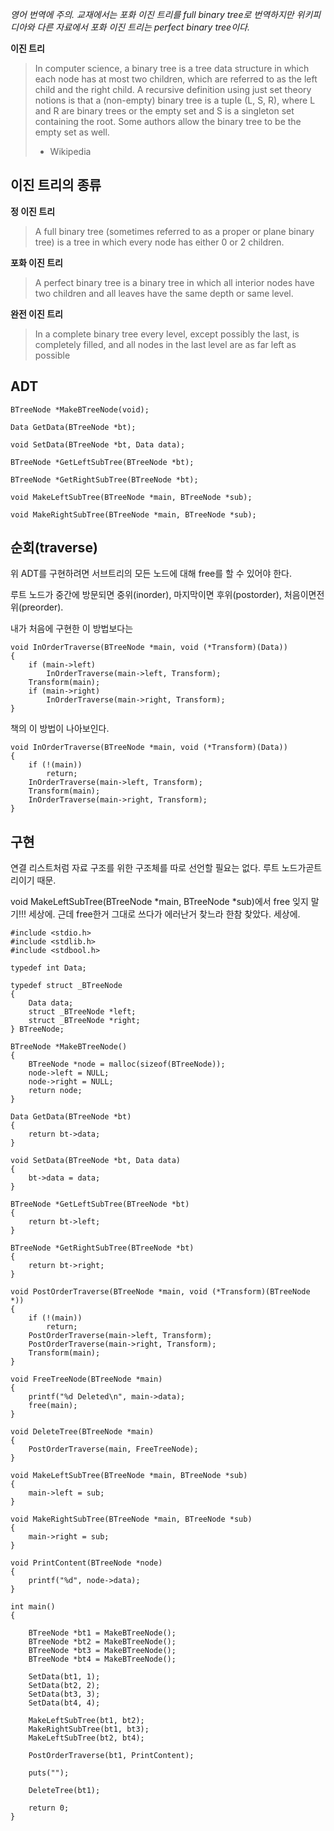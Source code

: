 
_영어 번역에 주의. 교재에서는 포화 이진 트리를 full binary tree로 번역하지만 위키피디아와 다른 자료에서 포화 이진 트리는 perfect binary tree이다._

**이진 트리**

> In computer science, a binary tree is a tree data structure in which each node has at most two children, which are referred to as the left child and the right child. A recursive definition using just set theory notions is that a (non-empty) binary tree is a tuple (L, S, R), where L and R are binary trees or the empty set and S is a singleton set containing the root. Some authors allow the binary tree to be the empty set as well.
>
> - Wikipedia

## 이진 트리의 종류

**정 이진 트리**

> A full binary tree (sometimes referred to as a proper or plane binary tree) is a tree in which every node has either 0 or 2 children.

**포화 이진 트리**

> A perfect binary tree is a binary tree in which all interior nodes have two children and all leaves have the same depth or same level.

**완전 이진 트리**

> In a complete binary tree every level, except possibly the last, is completely filled, and all nodes in the last level are as far left as possible

## ADT

```{class="language-c}
BTreeNode *MakeBTreeNode(void);

Data GetData(BTreeNode *bt);

void SetData(BTreeNode *bt, Data data);

BTreeNode *GetLeftSubTree(BTreeNode *bt);

BTreeNode *GetRightSubTree(BTreeNode *bt);

void MakeLeftSubTree(BTreeNode *main, BTreeNode *sub);

void MakeRightSubTree(BTreeNode *main, BTreeNode *sub);
```

## 순회(traverse)

위 ADT를 구현하려면 서브트리의 모든 노드에 대해 free를 할 수 있어야 한다.

루트 노드가 중간에 방문되면 중위(inorder), 마지막이면 후위(postorder), 처음이면전위(preorder).

내가 처음에 구현한 이 방법보다는

```{class="language-c"}
void InOrderTraverse(BTreeNode *main, void (*Transform)(Data))
{
    if (main->left)
        InOrderTraverse(main->left, Transform);
    Transform(main);
    if (main->right)
        InOrderTraverse(main->right, Transform);
}
```

책의 이 방법이 나아보인다.

```{class="language-c"}
void InOrderTraverse(BTreeNode *main, void (*Transform)(Data))
{
    if (!(main))
        return;
    InOrderTraverse(main->left, Transform);
    Transform(main);
    InOrderTraverse(main->right, Transform);
}
```

## 구현

연결 리스트처럼 자료 구조를 위한 구조체를 따로 선언할 필요는 없다. 루트 노드가곧트리이기 때문.

void MakeLeftSubTree(BTreeNode *main, BTreeNode *sub)에서 free 잊지 말기!!! 세상에. 근데 free한거 그대로 쓰다가 에러난거 찾느라 한참 찾았다. 세상에.

```{class="language-c"}
#include <stdio.h>
#include <stdlib.h>
#include <stdbool.h>

typedef int Data;

typedef struct _BTreeNode
{
    Data data;
    struct _BTreeNode *left;
    struct _BTreeNode *right;
} BTreeNode;

BTreeNode *MakeBTreeNode()
{
    BTreeNode *node = malloc(sizeof(BTreeNode));
    node->left = NULL;
    node->right = NULL;
    return node;
}

Data GetData(BTreeNode *bt)
{
    return bt->data;
}

void SetData(BTreeNode *bt, Data data)
{
    bt->data = data;
}

BTreeNode *GetLeftSubTree(BTreeNode *bt)
{
    return bt->left;
}

BTreeNode *GetRightSubTree(BTreeNode *bt)
{
    return bt->right;
}

void PostOrderTraverse(BTreeNode *main, void (*Transform)(BTreeNode *))
{
    if (!(main))
        return;
    PostOrderTraverse(main->left, Transform);
    PostOrderTraverse(main->right, Transform);
    Transform(main);
}

void FreeTreeNode(BTreeNode *main)
{
    printf("%d Deleted\n", main->data);
    free(main);
}

void DeleteTree(BTreeNode *main)
{
    PostOrderTraverse(main, FreeTreeNode);
}

void MakeLeftSubTree(BTreeNode *main, BTreeNode *sub)
{
    main->left = sub;
}

void MakeRightSubTree(BTreeNode *main, BTreeNode *sub)
{
    main->right = sub;
}

void PrintContent(BTreeNode *node)
{
    printf("%d", node->data);
}

int main()
{

    BTreeNode *bt1 = MakeBTreeNode();
    BTreeNode *bt2 = MakeBTreeNode();
    BTreeNode *bt3 = MakeBTreeNode();
    BTreeNode *bt4 = MakeBTreeNode();

    SetData(bt1, 1);
    SetData(bt2, 2);
    SetData(bt3, 3);
    SetData(bt4, 4);

    MakeLeftSubTree(bt1, bt2);
    MakeRightSubTree(bt1, bt3);
    MakeLeftSubTree(bt2, bt4);

    PostOrderTraverse(bt1, PrintContent);

    puts("");

    DeleteTree(bt1);

    return 0;
}
```
